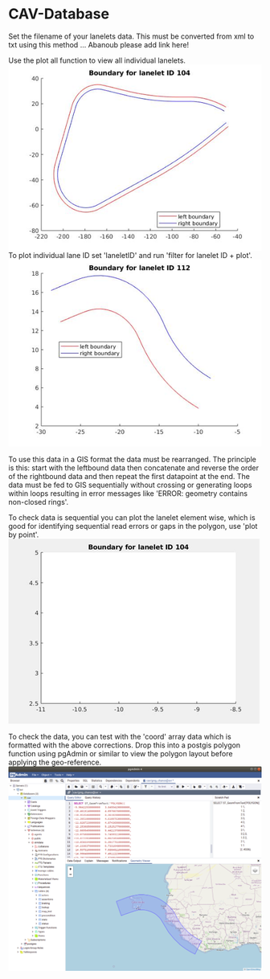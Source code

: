 # CAV-Database

Set the filename of your lanelets data. This must be converted from xml to txt using this method ... Abanoub please add link here!

Use the plot all function to view all individual lanelets. 
<img align="left" width="800" src="lanelet104a.jpg">

To plot individual lane ID set 'laneletID' and run 'filter for lanelet ID + plot'.
![](lanelet112.jpg)

To use this data in a GIS format the data must be rearranged. The principle is this: start with the leftbound data then concatenate and reverse the order of the rightbound data and then repeat the first datapoint at the end. The data must be fed to GIS sequentially without crossing or generating loops within loops resulting in error messages like 'ERROR:  geometry contains non-closed rings'.

To check data is sequential you can plot the lanelet element wise, which is good for identifying sequential read errors or gaps in the polygon, use 'plot by point'.
![](lanelet_ani.gif)

To check the data, you can test with the 'coord' array data which is formatted with the above corrections. Drop this into a postgis polygon function using pgAdmin or similar to view the polygon layout before applying the geo-reference.
![](lanelet_raw.png)


